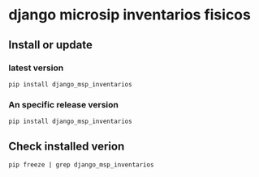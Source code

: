 django microsip inventarios fisicos
==========================

Install or update
-------

### latest version ###
```
pip install django_msp_inventarios 
```
### An specific release version ###
```
pip install django_msp_inventarios
```
Check installed verion
------------
```
pip freeze | grep django_msp_inventarios
```
